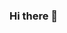 ### Hi there 👋

<!--
**NICOLEXGAMN/NICOLEXGAMN** is a ✨ _special_ ✨ repository because its `README.md` (this file) appears on your GitHub profile.

Here are some ideas to get you started:
- 🌱 actualmente estoy estudiando programacion 
- 👯  me gusta trabajar en equipo 
- 🤔 busco ayuda en cosas que no entienda 
-->
